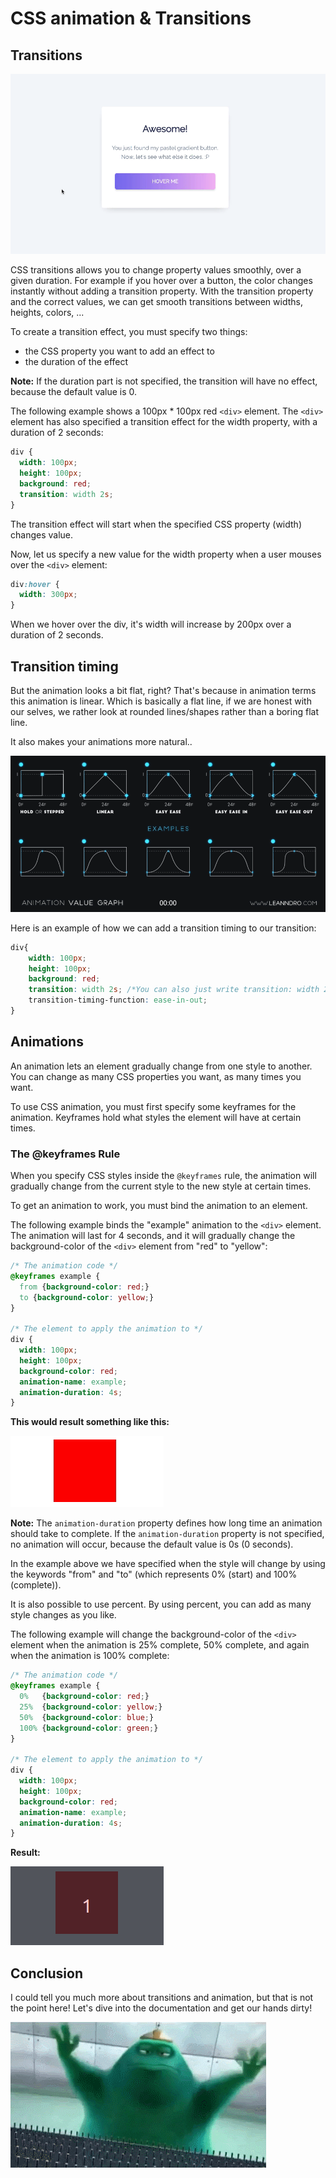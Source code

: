 # CSS animation & Transitions


## Transitions

![coolbutton.gif](./resources/images/coolbutton.gif)


CSS transitions allows you to change property values smoothly, over a given duration.
For example if you hover over a button, the color changes instantly without adding a transition property.
With the transition property and the correct values, we can get smooth transitions between widths, heights, colors, ...


To create a transition effect, you must specify two things:

- the CSS property you want to add an effect to
- the duration of the effect

**Note:** If the duration part is not specified, the transition will have no effect, because the default value is 0.



The following example shows a 100px * 100px red `<div>` element. The `<div>` element has also specified a transition effect for the width property, with a duration of 2 seconds:



```css
div {
  width: 100px;
  height: 100px;
  background: red;
  transition: width 2s;
}
```



The transition effect will start when the specified CSS property (width) changes value.

Now, let us specify a new value for the width property when a user mouses over the `<div>` element:



```css
div:hover {
  width: 300px;
}
```



When we hover over the div, it's width will increase by 200px over a duration of 2 seconds.



## Transition timing

But the animation looks a bit flat, right? That's because in animation terms this animation is linear.
Which is basically a flat line, if we are honest with our selves, we rather look at rounded lines/shapes rather than a boring flat line.

It also makes your animations more natural..



![Animation-Value-Graph.gif](./resources/images/Animation-Value-Graph.gif)



Here is an example of how we can add a transition timing to our transition:

```css
div{
    width: 100px;
    height: 100px;
    background: red;
    transition: width 2s; /*You can also just write transition: width 2s ease-in-out-*/
    transition-timing-function: ease-in-out;
}
```



## Animations

An animation lets an element gradually change from one style to another.
You can change as many CSS properties you want, as many times you want.

To use CSS animation, you must first specify some keyframes for the animation.
Keyframes hold what styles the element will have at certain times.



### The @keyframes Rule

When you specify CSS styles inside the `@keyframes` rule, the animation will gradually change from the current style to the new style at certain times.

To get an animation to work, you must bind the animation to an element.

The following example binds the "example" animation to the `<div>` element. The animation will last for 4 seconds, and it will gradually change the background-color of the `<div>` element from "red" to "yellow":



```css
/* The animation code */
@keyframes example {
  from {background-color: red;}
  to {background-color: yellow;}
}

/* The element to apply the animation to */
div {
  width: 100px;
  height: 100px;
  background-color: red;
  animation-name: example;
  animation-duration: 4s;
}
```



**This would result something like this:**



![](./resources/images/animation-01.gif)



**Note:** The `animation-duration` property defines how long time an animation should take to complete. If the `animation-duration` property is not specified, no animation will occur, because the default value is 0s (0 seconds).



In the example above we have specified when the style will change by using the keywords "from" and "to" (which represents 0% (start) and 100% (complete)).

It is also possible to use percent. By using percent, you can add as many style changes as you like.



The following example will change the background-color of the `<div>` element when the animation is 25% complete, 50% complete, and again when the animation is 100% complete:



```css
/* The animation code */
@keyframes example {
  0%   {background-color: red;}
  25%  {background-color: yellow;}
  50%  {background-color: blue;}
  100% {background-color: green;}
}

/* The element to apply the animation to */
div {
  width: 100px;
  height: 100px;
  background-color: red;
  animation-name: example;
  animation-duration: 4s;
}
```



**Result:**  

![](./resources/images/animation-02.gif)



## Conclusion

I could tell you much more about transitions and animation, but that is not the point here! Let's dive into the documentation and get our hands dirty!




![blob.gif](./resources/images/blob.gif)


